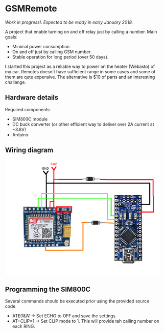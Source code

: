 # GSMRemote

*Work in progress!. Expected to be ready in early January 2018.*

A project that enable turning on and off relay just by calling a number. Main goals:
* Minimal power consumption.
* On and off just by calling GSM number.
* Stable operation for long period (over 50 days).

I started this project as a reliable way to power on the heater (Webasto) of my car. Remotes doesn't have sufficient range in some cases and some of them are qute expensive. The alternative is $10 of parts and an interesting challange.

## Hardware details
Required components:
* SIM800C module
* DC buck converter (or other efficient way to deliver over 2A current at ~3.8V)
* Arduino

## Wiring diagram

![GSM Remote wiring diagram](./schematic/gsm_remote.png "Wiring diagram")


## Programming the SIM800C

Several commands should be executed prior using the provided source code.
* ATE0&W -> Set ECHO to OFF and save the settings.
* AT+CLIP=1 -> Set CLIP mode to 1. This will provide teh calling number on each RING.